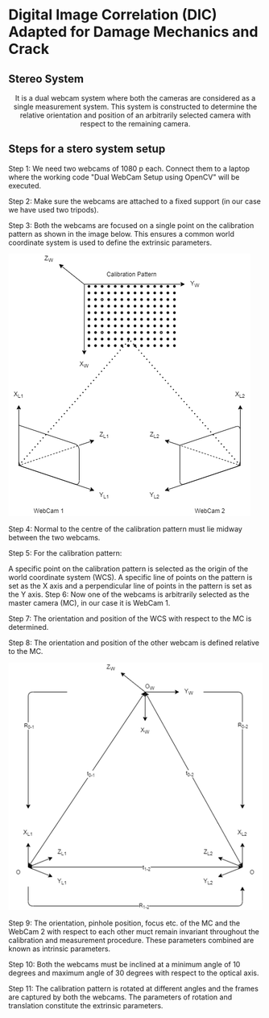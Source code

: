 # Digital Image Correlation (DIC) Adapted for Damage Mechanics and Crack

## Stereo System
<p align="center">
It is a dual webcam system where both the cameras are considered as a single measurement system. This system is constructed to determine the relative orientation and position of an arbitrarily selected camera with respect to the remaining camera.
</p>

## Steps for a stero system setup

Step 1: We need two webcams of 1080 p each. Connect them to a laptop where the working code "Dual WebCam Setup using OpenCV" will be executed.

Step 2: Make sure the webcams are attached to a fixed support (in our case we have used two tripods).

Step 3: Both the webcams are focused on a single point on the calibration pattern as shown in the image below. This ensures a common world coordinate system is used to define the extrinsic parameters.

![Focus of WebCams](https://github.com/stochasticmaterialism/Digital-Image-Correlation-DIC-/blob/patch-1/Images/Focus%20of%20WebCams.png?raw=true)

Step 4: Normal to the centre of the calibration pattern must lie midway between the two webcams.

Step 5: For the calibration pattern:

A specific point on the calibration pattern is selected as the origin of the world coordinate system (WCS).
A specific line of points on the pattern is set as the X axis and a perpendicular line of points in the pattern is set as the Y axis.
Step 6: Now one of the webcams is arbitrarily selected as the master camera (MC), in our case it is WebCam 1.

Step 7: The orientation and position of the WCS with respect to the MC is determined.

Step 8: The orientation and position of the other webcam is defined relative to the MC.

![Extrinsic Parameters](https://github.com/stochasticmaterialism/Digital-Image-Correlation-DIC-/blob/patch-1/Images/Extrinsic%20Parameters.png?raw=true)

Step 9: The orientation, pinhole position, focus etc. of the MC and the WebCam 2 with respect to each other muct remain invariant throughout the calibration and measurement procedure. These parameters combined are known as intrinsic parameters.

Step 10: Both the webcams must be inclined at a minimum angle of 10 degrees and maximum angle of 30 degrees with respect to the optical axis.

Step 11: The calibration pattern is rotated at different angles and the frames are captured by both the webcams. The parameters of rotation and translation constitute the extrinsic parameters.
